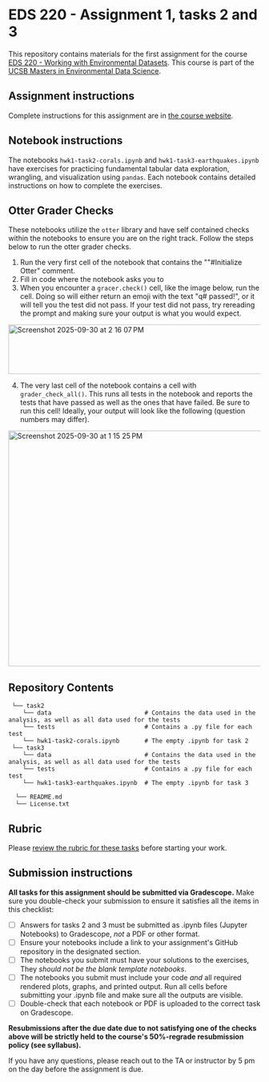 # EDS 220 - Assignment 1, tasks 2 and 3

This repository contains materials for the first assignment for the course [EDS 220 - Working with Environmental Datasets](https://meds-eds-220.github.io/MEDS-eds-220-course/). This course is part of the [UCSB Masters in Environmental Data Science](https://bren.ucsb.edu/masters-programs/master-environmental-data-science).

## Assignment instructions
Complete instructions for this assignment are in [the course website](https://meds-eds-220.github.io/MEDS-eds-220-course/assignments/assignment1.html).

## Notebook instructions
The notebooks `hwk1-task2-corals.ipynb` and `hwk1-task3-earthquakes.ipynb` have exercises for practicing fundamental tabular data exploration, wrangling, and visualization using `pandas`. Each notebook contains detailed instructions on how to complete the exercises.  


## Otter Grader Checks
These notebooks utilize the `otter` library and have self contained checks within the notebooks to ensure you are on the right track. Follow the steps below to run the otter grader checks. 

1. Run the very first cell of the notebook that contains the  ""#Initialize Otter" comment.
2. Fill in code where the notebook asks you to
3. When you encounter a `gracer.check()` cell, like the image below, run the cell. Doing so will either return an emoji with the text "q# passed!", or it will tell you the test did not pass. If your test did not pass, try rereading the prompt and making sure your output is what you would expect.

<img width="717" height="99" alt="Screenshot 2025-09-30 at 2 16 07 PM" src="https://github.com/user-attachments/assets/7d76e82a-3c5e-4630-bcf5-c25e26bf5ee7" />


4. The very last cell of the notebook contains a cell with `grader_check_all()`. This runs all tests in the notebook and reports the tests that have passed as well as the ones that have failed. Be sure to run this cell! Ideally, your output will look like the following (question numbers may differ). 

<img width="825" height="471" alt="Screenshot 2025-09-30 at 1 15 25 PM" src="https://github.com/user-attachments/assets/e0a030a7-cce5-4901-b501-bfc2f86120ed" />



## Repository Contents
     └── task2  
        └── data                          # Contains the data used in the analysis, as well as all data used for the tests       
        └── tests                         # Contains a .py file for each test
        └── hwk1-task2-corals.ipynb       # The empty .ipynb for task 2                                               
     └── task3          
        └── data                          # Contains the data used in the analysis, as well as all data used for the tests
        └── tests                         # Contains a .py file for each test
        └── hwk1-task3-earthquakes.ipynb  # The empty .ipynb for task 3
  
      └── README.md
      └── License.txt


## Rubric

Please [review the rubric for these tasks](https://docs.google.com/document/d/131OnUDOLpOl94SlaMU9nGqT998ABrjFS/edit?usp=sharing&ouid=111507336322611936333&rtpof=true&sd=true) before starting your work. 

## Submission instructions
**All tasks for this assignment should be submitted via Gradescope.** Make sure you double-check your submission to ensure it satisfies all the items in this checklist:

- [ ] Answers for tasks 2 and 3 must be submitted as .ipynb files (Jupyter Notebooks) to Gradescope, *not* a PDF or other format.
- [ ] Ensure your notebooks include a link to your assignment's GitHub repository in the designated section.
- [ ] The notebooks you submit must have your solutions to the exercises, They *should not be the blank template notebooks*. 
- [ ] The notebooks you submit must include your code *and* all required rendered plots, graphs, and printed output. Run all cells before submitting your .ipynb file and make sure all the outputs are visible.
- [ ] Double-check that each notebook or PDF is uploaded to the correct task on Gradescope. 

**Resubmissions after the due date due to not satisfying one of the checks above will be strictly held to the course's 50%-regrade resubmission policy (see syllabus).**

If you have any questions, please reach out to the TA or instructor by 5 pm on the day before the assignment is due.
